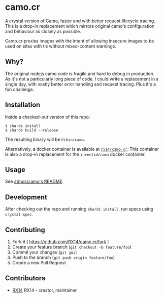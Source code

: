 # camo.cr

A crystal version of [Camo](https://github.com/atmos/camo), faster and with better request lifecycle tracing. This is a drop-in replacement which mirrors original camo's configuration and behaviour as closely as possible.

Camo.cr proxies images with the intent of allowing insecure images to be used on sites with tls without mixed-content warnings.

## Why?

The original nodejs camo code is fragile and hard to debug in production. As it's not a particularly long piece of code, I could write a replacement in a single day, with vastly better error handling and request tracing. Plus it's a fun challenge.

## Installation

Inside a checked-out version of this repo:

```
$ shards install
$ shards build --release
```

The resulting binary will be in `bin/camo`.

Alternatively, a docker container is available at [`rx14/camo.cr`](https://hub.docker.com/r/rx14/camo.cr/). This container is also a drop-in replacement for the `inventid/camo` docker container.

## Usage

See [atmos/camo's README](https://github.com/atmos/camo/blob/master/README.md).

## Development

After checking out the repo and running `shards install`, run specs using `crystal spec`.

## Contributing

1. Fork it ( https://github.com/RX14/camo.cr/fork )
2. Create your feature branch (`git checkout -b feature/foo`)
3. Commit your changes (`git gui`)
4. Push to the branch (`git push origin feature/foo`)
5. Create a new Pull Request

## Contributors

- [RX14](https://github.com/RX14) RX14 - creator, maintainer
